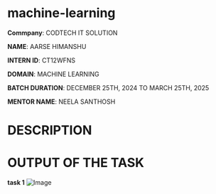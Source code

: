 # machine-learning

**Commpany**: CODTECH IT SOLUTION

**NAME**: AARSE HIMANSHU

**INTERN ID**: CT12WFNS

**DOMAIN**: MACHINE LEARNING

**BATCH DURATION**: DECEMBER 25TH, 2024 TO MARCH 25TH, 2025

**MENTOR NAME**: NEELA SANTHOSH

# DESCRIPTION 

# OUTPUT OF THE TASK
**task 1**
![Image](https://github.com/user-attachments/assets/a90829a1-10dd-4682-8957-2286d8d1abdb)
